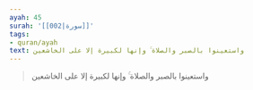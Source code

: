 ```yaml
---
ayah: 45
surah: '[[002|سورة]]'
tags:
- quran/ayah
text: واستعينوا بالصبر والصلاة ۚ وإنها لكبيرة إلا على الخاشعين
---
```

> واستعينوا بالصبر والصلاة ۚ وإنها لكبيرة إلا على الخاشعين
